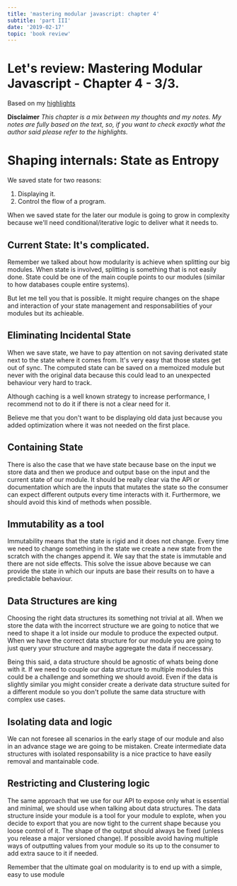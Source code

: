 ```yaml
---
title: 'mastering modular javascript: chapter 4'
subtitle: 'part III'
date: '2019-02-17'
topic: 'book review'
---
```


# Let's review: Mastering Modular Javascript - Chapter 4 - 3/3.

Based on my [highlights](https://github.com/neomaxzero/m-quickreview/blob/master/mastering-modular-js/chapter-04.md)

**Disclaimer**
_This chapter is a mix between my thoughts and my notes.
My notes are fully based on the text, so, if you want to check exactly what the author said please refer to the highlights._

# Shaping internals: State as Entropy

We saved state for two reasons:

1. Displaying it.
2. Control the flow of a program.

When we saved state for the later our module is going to grow in complexity because we'll need conditional/iterative logic to deliver what it needs to.

## Current State: It's complicated.

Remember we talked about how modularity is achieve when splitting our big modules. When state is involved, splitting is something that is not easily done. State could be one of the main couple points to our modules (similar to how databases couple entire systems).

But let me tell you that is possible. It might require changes on the shape and interaction of your state management and responsabilities of your modules but its achieable.

## Eliminating Incidental State

When we save state, we have to pay attention on not saving derivated state next to the state where it comes from. It's very easy that those states get out of sync. The computed state can be saved on a memoized module but never with the original data because this could lead to an unexpected behaviour very hard to track.

Although caching is a well known strategy to increase performance, I recommend not to do it if there is not a clear need for it.

Believe me that you don't want to be displaying old data just because you added optimization where it was not needed on the first place.

## Containing State

There is also the case that we have state because base on the input we store data and then we produce and output base on the input and the current state of our module. It should be really clear via the API or documentation which are the inputs that mutates the state so the consumer can expect different outputs every time interacts with it. Furthermore, we should avoid this kind of methods when possible.

## Immutability as a tool

Immutability means that the state is rigid and it does not change. Every time we need to change something in the state we create a new state from the scratch with the changes append it. We say that the state is immutable and there are not side effects. This solve the issue above because we can provide the state in which our inputs are base their results on to have a predictable behaviour.

## Data Structures are king

Choosing the right data structures its something not trivial at all. When we store the data with the incorrect structure we are going to notice that we need to shape it a lot inside our module to produce the expected output. When we have the correct data structure for our module you are going to just query your structure and maybe aggregate the data if neccessary.

Being this said, a data structure should be agnostic of whats being done with it. If we need to couple our data structure to multiple modules this could be a challenge and something we should avoid. Even if the data is slightly similar you might consider create a derivate data structure suited for a different module so you don't pollute the same data structure with complex use cases.

## Isolating data and logic

We can not foresee all scenarios in the early stage of our module and also in an advance stage we are going to be mistaken. Create intermediate data structures with isolated responsability is a nice practice to have easily removal and mantainable code.

## Restricting and Clustering logic

The same approach that we use for our API to expose only what is essential and minimal, we should use when talking about data structures. The data structure inside your module is a tool for your module to explote, when you decide to export that you are now tight to the current shape because you loose control of it. The shape of the output should always be fixed (unless you release a major versioned change). If possible avoid having multiple ways of outputting values from your module so its up to the consumer to add extra sauce to it if needed.

Remember that the ultimate goal on modularity is to end up with a simple, easy to use module
